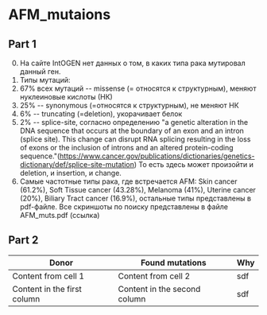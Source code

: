 # AFM_mutaions
## Part 1
0. На сайте IntOGEN нет данных о том, в каких типа рака мутировал данный ген. 
1. Типы мутаций: 
  1. 67% всех мутаций -- missense (= относятся к структурным), меняют нуклеиновые кислоты (НК)
  1. 25% -- synonymous (=относятся к структурным), не меняют НК
  1. 6% -- truncating (=deletion), укорачивает белок
  1. 2% -- splice-site, согласно определению "a genetic alteration in the DNA sequence that occurs at the boundary of an exon and an intron (splice site). This change can disrupt RNA splicing resulting in the loss of exons or the inclusion of introns and an altered protein-coding sequence."(https://www.cancer.gov/publications/dictionaries/genetics-dictionary/def/splice-site-mutation) То есть здесь может произойти и deletion, и insertion, и change. 
2. Самые частотные типы рака, где встречается AFM: Skin cancer (61.2%), Soft Tissue cancer (43.28%), Melanoma (41%), Uterine cancer (20%), Biliary Tract cancer (16.9%), остальные типы представлены в pdf-файле. 
Все скриншоты по поиску представлены в файле AFM_muts.pdf (ссылка)
## Part 2
Donor | Found mutations | Why
------------ | ------------- | ------------- 
Content from cell 1 | Content from cell 2 | sdf
Content in the first column | Content in the second column  | sdf
